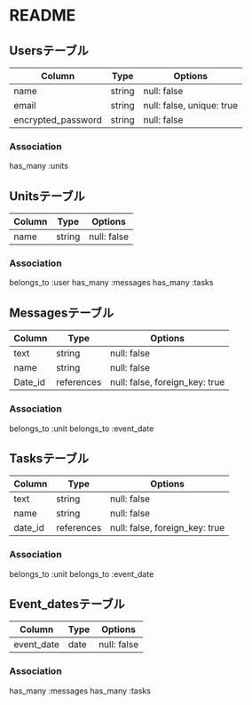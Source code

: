 # README

## Usersテーブル

| Column             | Type   | Options                   |
|--------------------|--------|---------------------------|
| name               | string | null: false               |
| email              | string | null: false, unique: true |
| encrypted_password | string | null: false               |

### Association
has_many :units

## Unitsテーブル

| Column | Type   | Options     |
|--------|--------|-------------|
| name   | string | null: false |

### Association
belongs_to :user
has_many :messages
has_many :tasks

## Messagesテーブル

| Column  | Type       | Options                        |
|---------|------------|--------------------------------|
| text    | string     | null: false                    |
| name    | string     | null: false                    |
| Date_id | references | null: false, foreign_key: true |

### Association
belongs_to :unit
belongs_to :event_date

## Tasksテーブル

| Column  | Type       | Options                        |
|---------|------------|--------------------------------|
| text    | string     | null: false                    |
| name    | string     | null: false                    |
| date_id | references | null: false, foreign_key: true |

### Association
belongs_to :unit
belongs_to :event_date


## Event_datesテーブル

| Column     | Type | Options     |
|------------|------|-------------|
| event_date | date | null: false |

### Association
has_many :messages
has_many :tasks